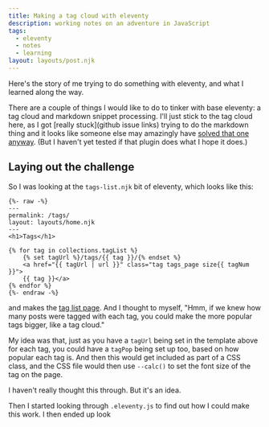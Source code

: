 ```yaml
---
title: Making a tag cloud with eleventy
description: working notes on an adventure in JavaScript
tags:
  - eleventy
  - notes
  - learning
layout: layouts/post.njk
---
```


Here's the story of me trying to do something with eleventy, and what I learned along the way.

There are a couple of things I would like to do to tinker with base eleventy: a tag cloud and markdown snippet processing. I'll just stick to the tag cloud here, as I got [really stuck](github issue links) trying to do the markdown thing and it looks like someone else may amazingly have [solved that one anyway](https://www.npmjs.com/package/eleventy-plugin-markdown-shortcode). (But I haven't yet tested if that plugin does what I hope it does.)

## Laying out the challenge
So I was looking at the `tags-list.njk` bit of eleventy, which looks like this:

```
{%- raw -%}
---
permalink: /tags/
layout: layouts/home.njk
---
<h1>Tags</h1>

{% for tag in collections.tagList %}
	{% set tagUrl %}/tags/{{ tag }}/{% endset %}
	<a href="{{ tagUrl | url }}" class="tag tags_page size{{ tagNum }}">
	{{ tag }}</a>
{% endfor %}
{%- endraw -%}
```

and makes the [tag list page](/tags/). And I thought to myself, "Hmm, if we knew how many posts were tagged with each tag, you could make the more popular tags bigger, like a tag cloud."

My idea was that, just as you have a `tagUrl` being set in the template above for each tag, you could have a `tagPop` being set up too, based on how popular each tag is. And then this would get included as part of a CSS class, and the CSS file would then use `--calc()` to set the font size of the tag on the page.

I haven't really thought this through. But it's an idea.

Then I started looking through `.eleventy.js` to find out how I could make this work. I then ended up look
